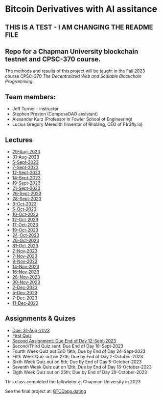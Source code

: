 # Bitcoin Derivatives with AI assitance
## THIS IS A TEST - I AM CHANGING THE README FILE
## Repo for a Chapman University blockchain testnet and CPSC-370 course. 

The methods and results of this project will be taught in the Fall 2023 course CPSC-370 *The Decentralized Web and Scalable Blockchain Programming*.

## Team members: 
- Jeff Turner - instructor
- Stephen Preston (ComposeDAO assistant)
- Alexander Kurz (Professor in Fowler School of Engineering)
- Lucius Gregory Meredith (Inventor of Rholang, CEO of F1r3fly.io)

## Lectures
- [29-Aug-2023](./lectures/lecture01.md)
- [31-Aug-2023](./lectures/lecture02.md)
- [5-Sept-2023](./lectures/lecture03.md)
- [7-Sept-2023](./lectures/lecture04.md)
- [12-Sept-2023](./lectures/lecture05.md)
- [14-Sept-2023](./lectures/lecture06.md)
- [19-Sept-2023](./lectures/lecture07.md)
- [21-Sept-2023](./lectures/lecture08.md)
- [26-Sept-2023](./lectures/lecture09.md)
- [28-Sept-2023](./lectures/lecture10.md)
- [3-Oct-2023](./lectures/lecture11.md)
- [5-Oct-2023](./lectures/lecture12.md)
- [10-Oct-2023](./lectures/lecture13.md)
- [12-Oct-2023](./lectures/lecture14.md)
- [17-Oct-2023](./lectures/lecture15.md)
- [19-Oct-2023](./lectures/lecture16.md)
- [24-Oct-2023](./lectures/lecture17.md)
- [26-Oct-2023](./lectures/lecture18.md)
- [31-Oct-2023](./lectures/lecture19.md)
- [2-Nov-2023](./lectures/lecture20.md)
- [7-Nov-2023](./lectures/lecture21.md)
- [9-Nov-2023](./lectures/lecture22.md)
- [14-Nov-2023](./lectures/lecture23.md)
- [16-Nov-2023](./lectures/lecture24.md)
- [28-Nov-2023](./lectures/lecture25.md)
- [30-Nov-2023](./lectures/lecture26.md)
- [2-Dec-2023](./lectures/lecture26.md)
- [5-Dec-2023](./lectures/lecture27.md)
- [7-Dec-2023](./lectures/lecture28.md)
- [11-Dec-2023](./lectures/Final.md)

## Assignments & Quizes
- [Due: 31-Aug-2023](./assignments/31_Aug_2023.md)
- [First Quiz](https://canvas.chapman.edu/courses/56721/quizzes/103845/take)
- [Second Assignment; Due End of Day 12-Sept-2023](./assignments/7_Sept_2023.md)
- Second/Third Quiz sent; Due End of Day 18-Sept-2023
- Fourth Week Quiz out EoD 19th; Due by End of Day 24-Sept-2023
- Fifth Week Quiz out on 27th; Due by End of Day 2-October-2023
- Sixth Week Quiz out on 5th; Due by End of Day 5-October-2023
- Seventh Week Quiz out on 12th; Due by End of Day 18-October-2023
- Eigth Week Quiz out on 25th; Due by End of Day 29-October-2023


This class completed the fall/winter at Chapman University in 2023

See the final project at: [BTCDapp.dating](https://www.btcdapp.dating/)
